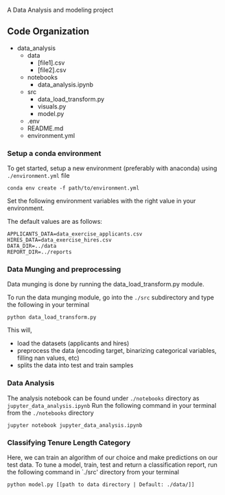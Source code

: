A Data Analysis and modeling project

## Code Organization

+ data_analysis
    - data 
        - [file1].csv
        - [file2].csv
    - notebooks
        - data_analysis.ipynb
    - src
        - data_load_transform.py
        - visuals.py
        - model.py
    - .env
    - README.md
    - environment.yml
    
### Setup a conda environment

To get started, setup a new environment (preferably with anaconda) using  `./environment.yml` file

`conda env create -f path/to/environment.yml`

Set the following environment variables with the right value in your environment.

The default values are as follows:

```
APPLICANTS_DATA=data_exercise_applicants.csv
HIRES_DATA=data_exercise_hires.csv
DATA_DIR=../data
REPORT_DIR=../reports
```

### Data Munging and preprocessing

Data munging is done by running the data_load_transform.py module.

To run the data munging module, go into the `./src` subdirectory and type the following in your terminal

``` python data_load_transform.py ```

This will, 
- load the datasets (applicants and hires)
- preprocess the data (encoding target, binarizing categorical variables, filling nan values, etc)
- splits the data into test and train samples


### Data Analysis

The analysis notebook can be found under `./notebooks` directory as `jupyter_data_analysis.ipynb`
Run the following command in your terminal from the `./notebooks` directory


```jupyter notebook jupyter_data_analysis.ipynb```


### Classifying Tenure Length Category

Here, we can train an algorithm of our choice and make predictions on our test data.
To tune a model, train, test and return a classification report, run the following command in `./src' directory from your terminal
 
 
```python model.py [[path to data directory | Default: ./data/]]```




